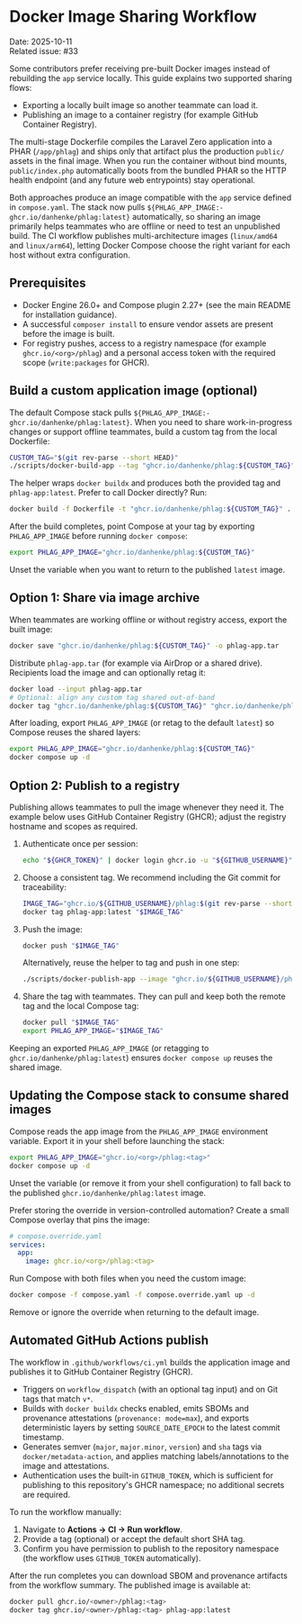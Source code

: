 # Docker Image Sharing Workflow

Date: 2025-10-11  
Related issue: #33

Some contributors prefer receiving pre-built Docker images instead of rebuilding the `app` service locally. This guide explains two supported sharing flows:

- Exporting a locally built image so another teammate can load it.
- Publishing an image to a container registry (for example GitHub Container Registry).

The multi-stage Dockerfile compiles the Laravel Zero application into a PHAR (`/app/phlag`) and ships only that artifact plus the production `public/` assets in the final image. When you run the container without bind mounts, `public/index.php` automatically boots from the bundled PHAR so the HTTP health endpoint (and any future web entrypoints) stay operational.

Both approaches produce an image compatible with the `app` service defined in `compose.yaml`. The stack now pulls `${PHLAG_APP_IMAGE:-ghcr.io/danhenke/phlag:latest}` automatically, so sharing an image primarily helps teammates who are offline or need to test an unpublished build. The CI workflow publishes multi-architecture images (`linux/amd64` and `linux/arm64`), letting Docker Compose choose the right variant for each host without extra configuration.

## Prerequisites

- Docker Engine 26.0+ and Compose plugin 2.27+ (see the main README for installation guidance).
- A successful `composer install` to ensure vendor assets are present before the image is built.
- For registry pushes, access to a registry namespace (for example `ghcr.io/<org>/phlag`) and a personal access token with the required scope (`write:packages` for GHCR).

## Build a custom application image (optional)

The default Compose stack pulls `${PHLAG_APP_IMAGE:-ghcr.io/danhenke/phlag:latest}`. When you need to share work-in-progress changes or support offline teammates, build a custom tag from the local Dockerfile:

```bash
CUSTOM_TAG="$(git rev-parse --short HEAD)"
./scripts/docker-build-app --tag "ghcr.io/danhenke/phlag:${CUSTOM_TAG}"
```

The helper wraps `docker buildx` and produces both the provided tag and `phlag-app:latest`. Prefer to call Docker directly? Run:

```bash
docker build -f Dockerfile -t "ghcr.io/danhenke/phlag:${CUSTOM_TAG}" .
```

After the build completes, point Compose at your tag by exporting `PHLAG_APP_IMAGE` before running `docker compose`:

```bash
export PHLAG_APP_IMAGE="ghcr.io/danhenke/phlag:${CUSTOM_TAG}"
```

Unset the variable when you want to return to the published `latest` image.

## Option 1: Share via image archive

When teammates are working offline or without registry access, export the built image:

```bash
docker save "ghcr.io/danhenke/phlag:${CUSTOM_TAG}" -o phlag-app.tar
```

Distribute `phlag-app.tar` (for example via AirDrop or a shared drive). Recipients load the image and can optionally retag it:

```bash
docker load --input phlag-app.tar
# Optional: align any custom tag shared out-of-band
docker tag "ghcr.io/danhenke/phlag:${CUSTOM_TAG}" "ghcr.io/danhenke/phlag:latest"
```

After loading, export `PHLAG_APP_IMAGE` (or retag to the default `latest`) so Compose reuses the shared layers:

```bash
export PHLAG_APP_IMAGE="ghcr.io/danhenke/phlag:${CUSTOM_TAG}"
docker compose up -d
```

## Option 2: Publish to a registry

Publishing allows teammates to pull the image whenever they need it. The example below uses GitHub Container Registry (GHCR); adjust the registry hostname and scopes as required.

1. Authenticate once per session:

    ```bash
    echo "${GHCR_TOKEN}" | docker login ghcr.io -u "${GITHUB_USERNAME}" --password-stdin
    ```

2. Choose a consistent tag. We recommend including the Git commit for traceability:

    ```bash
    IMAGE_TAG="ghcr.io/${GITHUB_USERNAME}/phlag:$(git rev-parse --short HEAD)"
    docker tag phlag-app:latest "$IMAGE_TAG"
    ```

3. Push the image:

    ```bash
    docker push "$IMAGE_TAG"
    ```

    Alternatively, reuse the helper to tag and push in one step:

    ```bash
    ./scripts/docker-publish-app --image "ghcr.io/${GITHUB_USERNAME}/phlag" --tag "$(git rev-parse --short HEAD)" --latest
    ```

4. Share the tag with teammates. They can pull and keep both the remote tag and the local Compose tag:

    ```bash
    docker pull "$IMAGE_TAG"
    export PHLAG_APP_IMAGE="$IMAGE_TAG"
    ```

Keeping an exported `PHLAG_APP_IMAGE` (or retagging to `ghcr.io/danhenke/phlag:latest`) ensures `docker compose up` reuses the shared image.

## Updating the Compose stack to consume shared images

Compose reads the app image from the `PHLAG_APP_IMAGE` environment variable. Export it in your shell before launching the stack:

```bash
export PHLAG_APP_IMAGE="ghcr.io/<org>/phlag:<tag>"
docker compose up -d
```

Unset the variable (or remove it from your shell configuration) to fall back to the published `ghcr.io/danhenke/phlag:latest` image.

Prefer storing the override in version-controlled automation? Create a small Compose overlay that pins the image:

```yaml
# compose.override.yaml
services:
  app:
    image: ghcr.io/<org>/phlag:<tag>
```

Run Compose with both files when you need the custom image:

```bash
docker compose -f compose.yaml -f compose.override.yaml up -d
```

Remove or ignore the override when returning to the default image.

## Automated GitHub Actions publish

The workflow in `.github/workflows/ci.yml` builds the application image and publishes it to GitHub Container Registry (GHCR).

- Triggers on `workflow_dispatch` (with an optional tag input) and on Git tags that match `v*`.
- Builds with `docker buildx` checks enabled, emits SBOMs and provenance attestations (`provenance: mode=max`), and exports deterministic layers by setting `SOURCE_DATE_EPOCH` to the latest commit timestamp.
- Generates semver (`major`, `major.minor`, `version`) and `sha` tags via `docker/metadata-action`, and applies matching labels/annotations to the image and attestations.
- Authentication uses the built-in `GITHUB_TOKEN`, which is sufficient for publishing to this repository's GHCR namespace; no additional secrets are required.

To run the workflow manually:

1. Navigate to **Actions → CI → Run workflow**.
2. Provide a tag (optional) or accept the default short SHA tag.
3. Confirm you have permission to publish to the repository namespace (the workflow uses `GITHUB_TOKEN` automatically).

After the run completes you can download SBOM and provenance artifacts from the workflow summary. The published image is available at:

```bash
docker pull ghcr.io/<owner>/phlag:<tag>
docker tag ghcr.io/<owner>/phlag:<tag> phlag-app:latest
```
